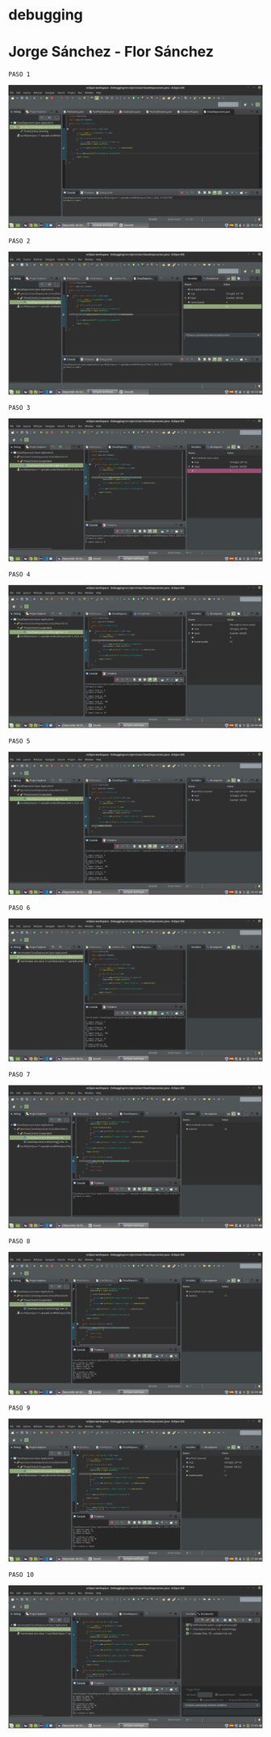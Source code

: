 # debugging
# Jorge Sánchez - Flor Sánchez
~~~
PASO 1
~~~
![Screenshot](debugging1.png) 

~~~
PASO 2
~~~
![Screenshot](debugging2.png) 
~~~
PASO 3
~~~
![Screenshot](debugging3.png) 
~~~
PASO 4
~~~
![Screenshot](debugging4.png) 
~~~
PASO 5
~~~
![Screenshot](debugging5.png) 
~~~
PASO 6
~~~
![Screenshot](debugging6.png) 
~~~
PASO 7
~~~
![Screenshot](debugging7.png) 
~~~
PASO 8
~~~
![Screenshot](debugging8.png) 
~~~
PASO 9
~~~
![Screenshot](debugging9.png) 
~~~
PASO 10
~~~
![Screenshot](debugging10.png) 
